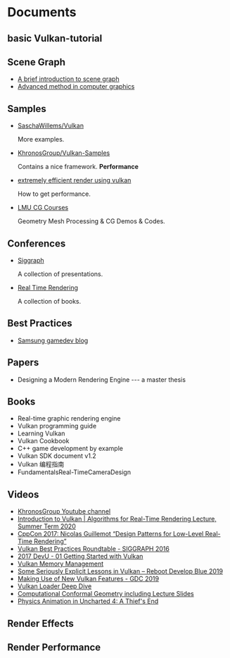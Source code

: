 # Documents



 ## basic Vulkan-tutorial

## Scene Graph

* [A brief introduction to scene graph](http://what-when-how.com/advanced-methods-in-computer-graphics/scene-graphs-advanced-methods-in-computer-graphics-part-1/)
* [Advanced method in computer graphics](http://what-when-how.com/category/advanced-methods-in-computer-graphics/)

## Samples

* [SaschaWillems/Vulkan](https://github.com/SaschaWillems/Vulkan)

  More examples.

* [KhronosGroup/Vulkan-Samples](https://github.com/KhronosGroup/Vulkan-Samples)

  Contains a nice framework. **Performance**

* [extremely efficient render using vulkan](https://vkguide.dev/)

  How to get performance.

* [LMU CG Courses](https://github.com/mimuc)
  
  Geometry Mesh Processing & CG Demos & Codes.

## Conferences

* [Siggraph](http://advances.realtimerendering.com/)

  A collection of presentations.

* [Real Time Rendering](http://www.realtimerendering.com/)

  A collection of books.

## Best Practices

* [Samsung gamedev blog](https://developer.samsung.com/galaxy-gamedev/overview.html)

## Papers

* Designing a Modern Rendering Engine --- a master thesis

## Books

* Real-time graphic rendering engine
* Vulkan programming guide
* Learning Vulkan
* Vulkan Cookbook
* C++ game development by example
* Vulkan SDK document v1.2
* Vulkan 编程指南
* FundamentalsReal-TimeCameraDesign

## Videos

* [KhronosGroup Youtube channel](https://www.youtube.com/channel/UC0YbmGeNSGPd-StauM1qajg)
* [Introduction to Vulkan | Algorithms for Real-Time Rendering Lecture, Summer Term 2020](https://youtu.be/isbMMIwmZes)
* [CppCon 2017: Nicolas Guillemot “Design Patterns for Low-Level Real-Time Rendering”](https://youtu.be/mdPeXJ0eiGc)
* [Vulkan Best Practices Roundtable - SIGGRAPH 2016](https://youtu.be/owuJRPKIUAg)
* [2017 DevU - 01 Getting Started with Vulkan](https://youtu.be/yHZ3-AMJA6Y)
* [Vulkan Memory Management](https://youtu.be/rXSdDE7NWmA)
* [Some Seriously Explicit Lessons in Vulkan – Reboot Develop Blue 2019](https://youtu.be/qbJbFXwHjDY)
* [Making Use of New Vulkan Features - GDC 2019](https://youtu.be/GnnEmJFFC7Q)
* [Vulkan Loader Deep Dive](https://youtu.be/P0piLVqEi7Q)
* [Computational Conformal Geometry including Lecture Slides](https://www3.cs.stonybrook.edu/~gu/lectures/2020/)
* [Physics Animation in Uncharted 4: A Thief's End](https://youtu.be/7S-_vuoKgR4)

## Render Effects

## Render Performance
